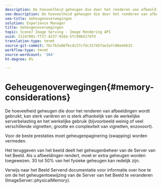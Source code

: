 ```yaml
---
description: De hoeveelheid geheugen die door het renderen van afbeeldingen wordt gebruikt, kan sterk variëren en is sterk afhankelijk van de werkelijke serverbelasting en het werkelijke gebruik (bijvoorbeeld weinig of veel verschillende vignetten, grootte en complexiteit van vignetten, enzovoort).
seo-description: De hoeveelheid geheugen die door het renderen van afbeeldingen wordt gebruikt, kan sterk variëren en is sterk afhankelijk van de werkelijke serverbelasting en het werkelijke gebruik (bijvoorbeeld weinig of veel verschillende vignetten, grootte en complexiteit van vignetten, enzovoort).
seo-title: Geheugenoverwegingen
solution: Experience Manager
title: Geheugenoverwegingen
topic: Scene7 Image Serving - Image Rendering API
uuid: 21247081-ff27-4237-93da-5fc996417dfd
translation-type: tm+mt
source-git-commit: 7bc7b3a86fbcdc57cfdc31745fae3afc06e44b15
workflow-type: tm+mt
source-wordcount: '164'
ht-degree: 0%

---
```



# Geheugenoverwegingen{#memory-considerations}

De hoeveelheid geheugen die door het renderen van afbeeldingen wordt gebruikt, kan sterk variëren en is sterk afhankelijk van de werkelijke serverbelasting en het werkelijke gebruik (bijvoorbeeld weinig of veel verschillende vignetten, grootte en complexiteit van vignetten, enzovoort).

Voor de beste prestaties moet geheugenpaginering (swapping) worden vermeden.

Het teruggeven van het beeld deelt het geheugenbeheer van de Server van het Beeld. Als u afbeeldingen rendert, moet er extra geheugen worden toegewezen. 30 tot 50% van het fysieke geheugen kan redelijk zijn.

Verwijs naar het Beeld Servend documentatie voor informatie over hoe te om de het geheugentoewijzing van de Server van het Beeld te veranderen (ImageServer::physicalMemory).
